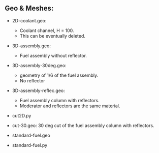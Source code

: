 Geo & Meshes:
-------------
* 2D-coolant.geo:
	- Coolant channel, H = 100.
	- This can be eventually deleted.

* 3D-assembly.geo:
	- Fuel assembly without reflector.

* 3D-assembly-30deg.geo:
	- geometry of 1/6 of the fuel assembly.
	- No reflector

* 3D-assembly-reflec.geo:
	- Fuel assembly column with reflectors.
	- Moderator and reflectors are the same material.


* cut2D.py

* cut-30.geo: 30 deg cut of the fuel assembly column with reflectors. 

* standard-fuel.geo

* standard-fuel.py

